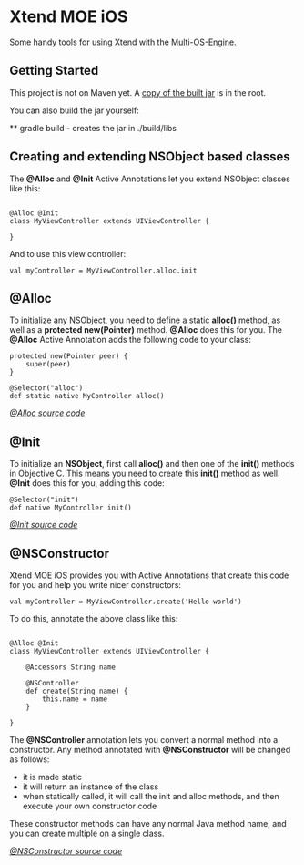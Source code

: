 # Xtend MOE iOS

Some handy tools for using Xtend with the [Multi-OS-Engine](https://multi-os-engine.org).

## Getting Started

This project is not on Maven yet. A [copy of the built jar](https://github.com/blueneogeo/xtend-moe-ios/blob/master/xtend-moe-ios-1.0.jar) is in the root.

You can also build the jar yourself:

** gradle build - creates the jar in ./build/libs

## Creating and extending NSObject based classes

The **@Alloc** and **@Init** Active Annotations let you extend NSObject classes like this:

```xtend

@Alloc @Init
class MyViewController extends UIViewController {

}

```

And to use this view controller: 

```xtend
val myController = MyViewController.alloc.init
```

## @Alloc

To initialize any NSObject, you need to define a static **alloc()** method, as well as a **protected new(Pointer)** method. **@Alloc** does this for you. The **@Alloc** Active Annotation adds the following code to your class:

```xtend
protected new(Pointer peer) {
	super(peer)
}

@Selector("alloc")
def static native MyController alloc()
```

*[@Alloc source code](https://github.com/blueneogeo/xtend-moe-ios/blob/master/src/main/java/xtend/moe/ios/annotations/Alloc.xtend)*

## @Init

To initialize an **NSObject**, first call **alloc()** and then one of the **init()** methods in Objective C. This means you need to create this **init()** method as well. **@Init** does this for you, adding this code:

```xtend
@Selector("init")
def native MyController init()
```

*[@Init source code](https://github.com/blueneogeo/xtend-moe-ios/blob/master/src/main/java/xtend/moe/ios/annotations/Init.xtend)*

## @NSConstructor

Xtend MOE iOS provides you with Active Annotations that create this code for you and help you write nicer constructors:

```xtend
val myController = MyViewController.create('Hello world')
```

To do this, annotate the above class like this:

```xtend

@Alloc @Init
class MyViewController extends UIViewController {

	@Accessors String name

	@NSController
	def create(String name) {
		this.name = name
	}

}

```

The **@NSController** annotation lets you convert a normal method into a constructor. Any method annotated with **@NSConstructor** will be changed as follows:

- it is made static
- it will return an instance of the class
- when statically called, it will call the init and alloc methods, and then execute your own constructor code

These constructor methods can have any normal Java method name, and you can create multiple on a single class.

*[@NSConstructor source code](https://github.com/blueneogeo/xtend-moe-ios/blob/master/src/main/java/xtend/moe/ios/annotations/NSConstructor.xtend)*
